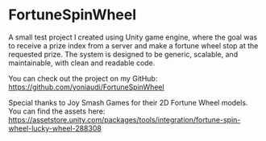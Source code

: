 # FortuneSpinWheel

A small test project I created using Unity game engine, where the goal was to receive a prize index from a server and make a fortune wheel stop at the requested prize. The system is designed to be generic, scalable, and maintainable, with clean and readable code.

You can check out the project on my GitHub:
https://github.com/yoniaudi/FortuneSpinWheel

Special thanks to Joy Smash Games for their 2D Fortune Wheel models. You can find the assets here:
https://assetstore.unity.com/packages/tools/integration/fortune-spin-wheel-lucky-wheel-288308
